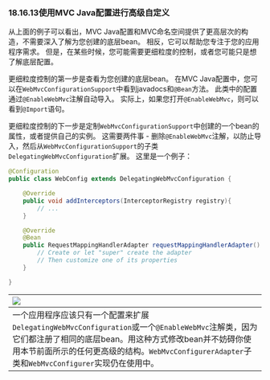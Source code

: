 ### 18.16.13使用MVC Java配置进行高级自定义

从上面的例子可以看出，MVC Java配置和MVC命名空间提供了更高层次的构造，不需要深入了解为您创建的底层bean。 相反，它可以帮助您专注于您的应用程序需求。 但是，在某些时候，您可能需要更细粒度的控制，或者您可能只是想了解底层配置。

更细粒度控制的第一步是查看为您创建的底层bean。 在MVC Java配置中，您可以在`WebMvcConfigurationSupport`中看到javadocs和`@Bean`方法。 此类中的配置通过`@EnableWebMvc`注解自动导入。 实际上，如果您打开`@EnableWebMvc`，则可以看到`@Import`语句。

更细粒度控制的下一步是定制`WebMvcConfigurationSupport`中创建的一个bean的属性，或者提供自己的实例。 这需要两件事 - 删除`@EnableWebMvc`注解，以防止导入，然后从`WebMvcConfigurationSupport`的子类`DelegatingWebMvcConfiguration`扩展。 这里是一个例子：

```java
@Configuration
public class WebConfig extends DelegatingWebMvcConfiguration {

    @Override
    public void addInterceptors(InterceptorRegistry registry){
        // ...
    }

    @Override
    @Bean
    public RequestMappingHandlerAdapter requestMappingHandlerAdapter() {
        // Create or let "super" create the adapter
        // Then customize one of its properties
    }

}
```

| ![](https://docs.spring.io/spring/docs/5.0.0.M5/spring-framework-reference/html/images/note.png) |
| :--- |
| 一个应用程序应该只有一个配置来扩展`DelegatingWebMvcConfiguration`或一个`@EnableWebMvc`注解类，因为它们都注册了相同的底层bean。用这种方式修改bean并不妨碍你使用本节前面所示的任何更高级的结构。`WebMvcConfigurerAdapter`子类和`WebMvcConfigurer`实现仍在使用中。 |



